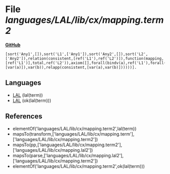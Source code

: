 # File _languages/LAL/lib/cx/mapping.term2_
**[GitHub](https://github.com/softlang/yas/blob/master/languages/LAL/lib/cx/mapping.term2)**
```
[sort('Any1',[]),sort('L1',['Any1']),sort('Any2',[]),sort('L2',['Any2']),relation(consistent,[ref('L1'),ref('L2')]),function(mapping,[ref('L1')],total,ref('L2')),axiom([],forall(bindv(a),ref('L1'),forall(bindv(b),ref('L2'),ifthen(eq(funapp(mapping,[var(a)]),var(b)),relapp(consistent,[var(a),var(b)])))))].
```

## Languages
* [LAL](../languages/LAL.md) (lal(term))
* [LAL](../languages/LAL.md) (ok(lal(term)))

## References
* elementOf('languages/LAL/lib/cx/mapping.term2',lal(term))
* mapsTo(transform,['languages/LAL/lib/cx/mapping.term'],['languages/LAL/lib/cx/mapping.term2'])
* mapsTo(pp,['languages/LAL/lib/cx/mapping.term2'],['languages/LAL/lib/cx/mapping.lal2'])
* mapsTo(parse,['languages/LAL/lib/cx/mapping.lal2'],['languages/LAL/lib/cx/mapping.term2'])
* elementOf('languages/LAL/lib/cx/mapping.term2',ok(lal(term)))
